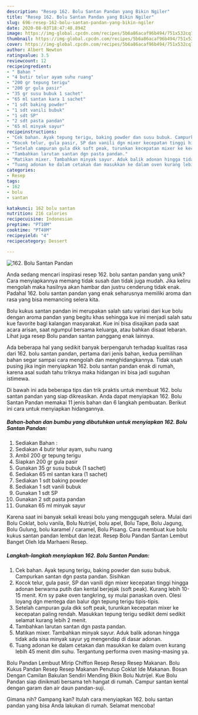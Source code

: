```yaml
---
description: "Resep 162. Bolu Santan Pandan yang Bikin Ngiler"
title: "Resep 162. Bolu Santan Pandan yang Bikin Ngiler"
slug: 696-resep-162-bolu-santan-pandan-yang-bikin-ngiler
date: 2020-08-03T18:47:48.894Z
image: https://img-global.cpcdn.com/recipes/5b6a86acaf96b494/751x532cq70/162-bolu-santan-pandan-foto-resep-utama.jpg
thumbnail: https://img-global.cpcdn.com/recipes/5b6a86acaf96b494/751x532cq70/162-bolu-santan-pandan-foto-resep-utama.jpg
cover: https://img-global.cpcdn.com/recipes/5b6a86acaf96b494/751x532cq70/162-bolu-santan-pandan-foto-resep-utama.jpg
author: Albert Newton
ratingvalue: 3.5
reviewcount: 12
recipeingredient:
- " Bahan "
- "4 butir telur ayam suhu ruang"
- "200 gr tepung terigu"
- "200 gr gula pasir"
- "35 gr susu bubuk 1 sachet"
- "65 ml santan kara 1 sachet"
- "1 sdt baking powder"
- "1 sdt vanili bubuk"
- "1 sdt SP"
- "2 sdt pasta pandan"
- "65 ml minyak sayur"
recipeinstructions:
- "Cek bahan. Ayak tepung terigu, baking powder dan susu bubuk. Campurkan santan dgn pasta pandan. Sisihkan"
- "Kocok telur, gula pasir, SP dan vanili dgn mixer kecepatan tinggi hingga adonan berwarna putih dan kental berjejak (soft peak). Kurang lebih 10-15 menit. Krn sy pake oven tangkring, sy mulai panaskan oven. Olesi loyang dgn mentega dan balur dgn tepung terigu tipis-tipis."
- "Setelah campuran gula dkk soft peak, turunkan kecepatan mixer ke kecepatan paling rendah. Masukkan tepung terigu sedikit demi sedikit selamat kurang lebih 2 menit."
- "Tambahkan larutan santan dgn pasta pandan."
- "Matikan mixer. Tambahkan minyak sayur. Aduk balik adonan hingga tidak ada sisa minyak sayur yg mengendap di dasar adonan."
- "Tuang adonan ke dalam cetakan dan masukkan ke dalam oven kurang lebih 45 menit dlm suhu. Tergantung performa oven masing-masing ya."
categories:
- Resep
tags:
- 162
- bolu
- santan

katakunci: 162 bolu santan 
nutrition: 216 calories
recipecuisine: Indonesian
preptime: "PT10M"
cooktime: "PT40M"
recipeyield: "4"
recipecategory: Dessert

---
```



![162. Bolu Santan Pandan](https://img-global.cpcdn.com/recipes/5b6a86acaf96b494/751x532cq70/162-bolu-santan-pandan-foto-resep-utama.jpg)

Anda sedang mencari inspirasi resep 162. bolu santan pandan yang unik? Cara menyiapkannya memang tidak susah dan tidak juga mudah. Jika keliru mengolah maka hasilnya akan hambar dan justru cenderung tidak enak. Padahal 162. bolu santan pandan yang enak seharusnya memiliki aroma dan rasa yang bisa memancing selera kita.

Bolu kukus santan pandan ini merupakan salah satu variasi dari kue bolu dengan aroma pandan yang begitu khas sehingga kue ini menjadi salah satu kue favorite bagi kalangan masyarakat. Kue ini bisa disajikan pada saat acara arisan, saat ngumpul bersama keluarga, atau bahkan disaat lebaran. Lihat juga resep Bolu pandan santan panggang enak lainnya.

Ada beberapa hal yang sedikit banyak berpengaruh terhadap kualitas rasa dari 162. bolu santan pandan, pertama dari jenis bahan, kedua pemilihan bahan segar sampai cara mengolah dan menghidangkannya. Tidak usah pusing jika ingin menyiapkan 162. bolu santan pandan enak di rumah, karena asal sudah tahu triknya maka hidangan ini bisa jadi suguhan istimewa.


Di bawah ini ada beberapa tips dan trik praktis untuk membuat 162. bolu santan pandan yang siap dikreasikan. Anda dapat menyiapkan 162. Bolu Santan Pandan memakai 11 jenis bahan dan 6 langkah pembuatan. Berikut ini cara untuk menyiapkan hidangannya.

<!--inarticleads1-->

##### Bahan-bahan dan bumbu yang dibutuhkan untuk menyiapkan 162. Bolu Santan Pandan:

1. Sediakan  Bahan :
1. Sediakan 4 butir telur ayam, suhu ruang
1. Ambil 200 gr tepung terigu
1. Siapkan 200 gr gula pasir
1. Gunakan 35 gr susu bubuk (1 sachet)
1. Sediakan 65 ml santan kara (1 sachet)
1. Sediakan 1 sdt baking powder
1. Sediakan 1 sdt vanili bubuk
1. Gunakan 1 sdt SP
1. Gunakan 2 sdt pasta pandan
1. Gunakan 65 ml minyak sayur


Karena saat ini banyak sekali kreasi bolu yang menggugah selera. Mulai dari Bolu Coklat, bolu vanila, Bolu Nutrijel, bolu apel, Bolu Tape, Bolu Jagung, Bolu Gulung, bolu karamel / caramel, Bolu Pisang. Cara membuat kue bolu kukus santan pandan lembut dan lezat. Resep Bolu Pandan Santan Lembut Banget Oleh Ida Marhaeni Resep. 

<!--inarticleads2-->

##### Langkah-langkah menyiapkan 162. Bolu Santan Pandan:

1. Cek bahan. Ayak tepung terigu, baking powder dan susu bubuk. Campurkan santan dgn pasta pandan. Sisihkan
1. Kocok telur, gula pasir, SP dan vanili dgn mixer kecepatan tinggi hingga adonan berwarna putih dan kental berjejak (soft peak). Kurang lebih 10-15 menit. Krn sy pake oven tangkring, sy mulai panaskan oven. Olesi loyang dgn mentega dan balur dgn tepung terigu tipis-tipis.
1. Setelah campuran gula dkk soft peak, turunkan kecepatan mixer ke kecepatan paling rendah. Masukkan tepung terigu sedikit demi sedikit selamat kurang lebih 2 menit.
1. Tambahkan larutan santan dgn pasta pandan.
1. Matikan mixer. Tambahkan minyak sayur. Aduk balik adonan hingga tidak ada sisa minyak sayur yg mengendap di dasar adonan.
1. Tuang adonan ke dalam cetakan dan masukkan ke dalam oven kurang lebih 45 menit dlm suhu. Tergantung performa oven masing-masing ya.


Bolu Pandan Lembuut Mirip Chiffon Resep Resep Resep Makanan. Bolu Kukus Pandan Resep Resep Makanan Penutup Coklat Ide Makanan. Bosan Dengan Camilan Bakulan Sendiri Mending Bikin Bolu Nutrijel. Kue Bolu Pandan siap dinikmati bersama teh hangat di rumah. Campur santan kental dengan garam dan air daun pandan-suji. 

Gimana nih? Gampang kan? Itulah cara menyiapkan 162. bolu santan pandan yang bisa Anda lakukan di rumah. Selamat mencoba!
